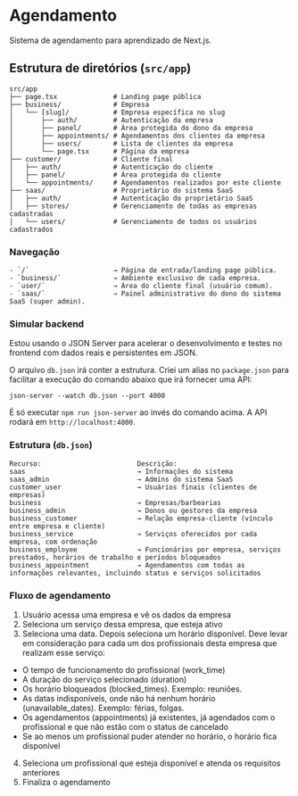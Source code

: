 # Agendamento

Sistema de agendamento para aprendizado de Next.js.

## Estrutura de diretórios (`src/app`)

```
src/app
├── page.tsx              # Landing page pública
├── business/             # Empresa
│   └── [slug]/           # Empresa específica no slug
│       ├── auth/         # Autenticação da empresa
│       ├── panel/        # Área protegida do dono da empresa
│       ├── appointments/ # Agendamentos dos clientes da empresa
│       ├── users/        # Lista de clientes da empresa
│       └── page.tsx      # Página da empresa
├── customer/             # Cliente final
│   ├── auth/             # Autenticação do cliente
│   ├── panel/            # Área protegida do cliente
│   └── appointments/     # Agendamentos realizados por este cliente
├── saas/                 # Proprietário do sistema SaaS
│   ├── auth/             # Autenticação do proprietário SaaS
│   ├── stores/           # Gerenciamento de todas as empresas cadastradas
│   └── users/            # Gerenciamento de todos os usuários cadastrados
```

### Navegação

```
- `/`                     → Página de entrada/landing page pública.
- `business/`             → Ambiente exclusivo de cada empresa.
- `user/`                 → Área do cliente final (usuário comum).
- `saas/`                 → Painel administrativo do dono do sistema SaaS (super admin).
```

### Simular backend

Estou usando o JSON Server para acelerar o desenvolvimento e testes no frontend com dados reais e persistentes em JSON.

O arquivo `db.json` irá conter a estrutura. Criei um alias no `package.json` para facilitar a execução do comando abaixo que irá fornecer uma API:

```
json-server --watch db.json --port 4000
```

É só executar `npm run json-server` ao invés do comando acima. A API rodará em `http://localhost:4000`.

### Estrutura (`db.json`)

```
Recurso:                        Descrição:
saas                            → Informações do sistema
saas_admin                      → Admins do sistema SaaS
customer_user                   → Usuários finais (clientes de empresas)
business                        → Empresas/barbearias
business_admin                  → Donos ou gestores da empresa
business_customer               → Relação empresa-cliente (vínculo entre empresa e cliente)
business_service                → Serviços oferecidos por cada empresa, com ordenação
business_employee               → Funcionários por empresa, serviços prestados, horários de trabalho e períodos bloqueados
business_appointment            → Agendamentos com todas as informações relevantes, incluindo status e serviços solicitados
```

### Fluxo de agendamento

1. Usuário acessa uma empresa e vê os dados da empresa
2. Seleciona um serviço dessa empresa, que esteja ativo
3. Seleciona uma data. Depois seleciona um horário disponível. Deve levar em consideração para cada um dos profissionais desta empresa que realizam esse serviço:

- O tempo de funcionamento do profissional (work_time)
- A duração do serviço selecionado (duration)
- Os horário bloqueados (blocked_times). Exemplo: reuniões.
- As datas indisponíveis, onde não há nenhum horário (unavailable_dates). Exemplo: férias, folgas.
- Os agendamentos (appointments) já existentes, já agendados com o profissional e que não estão com o status de cancelado
- Se ao menos um profissional puder atender no horário, o horário fica disponível

4. Seleciona um profissional que esteja disponível e atenda os requisitos anteriores
5. Finaliza o agendamento
